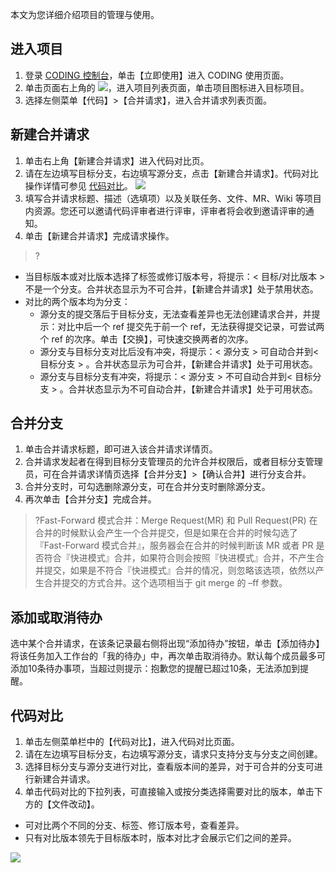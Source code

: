 本文为您详细介绍项目的管理与使用。



## 进入项目
1. 登录 [CODING 控制台](https://console.cloud.tencent.com/coding)，单击【立即使用】进入 CODING 使用页面。
2. 单击页面右上角的 <img src ="https://main.qcloudimg.com/raw/d94a8e60dd3a41d0af07d72ae0e9d70e.png" style ="margin:0">，进入项目列表页面，单击项目图标进入目标项目。
3. 选择左侧菜单【代码】>【合并请求】，进入合并请求列表页面。

## 新建合并请求
1. 单击右上角【新建合并请求】进入代码对比页。
2. 请在左边填写目标分支，右边填写源分支，点击【新建合并请求】。代码对比操作详情可参见 [代码对比](#compare)。
	![](https://main.qcloudimg.com/raw/02c06ae915d08f2579f22362175fb8a5.png)
3. 填写合并请求标题、描述（选填项）以及关联任务、文件、MR、Wiki 等项目内资源。您还可以邀请代码评审者进行评审，评审者将会收到邀请评审的通知。
4. 单击【新建合并请求】完成请求操作。

>? 
- 当目标版本或对比版本选择了标签或修订版本号，将提示：< 目标/对比版本 > 不是一个分支。合并状态显示为不可合并，【新建合并请求】处于禁用状态。
- 对比的两个版本均为分支：
  - 源分支的提交落后于目标分支，无法查看差异也无法创建请求合并，并提示：对比中后一个 ref 提交先于前一个 ref，无法获得提交记录，可尝试两个 ref 的次序。单击【交换】，可快速交换两者的次序。
  - 源分支与目标分支对比后没有冲突，将提示：< 源分支 > 可自动合并到< 目标分支 > 。合并状态显示为可合并，【新建合并请求】处于可用状态。
  - 源分支与目标分支有冲突，将提示：< 源分支 > 不可自动合并到< 目标分支 > 。合并状态显示为不可自动合并，【新建合并请求】处于可用状态。

## 合并分支
1. 单击合并请求标题，即可进入该合并请求详情页。
2. 合并请求发起者在得到目标分支管理员的允许合并权限后，或者目标分支管理员，可在合并请求详情页选择【合并分支】>【确认合并】进行分支合并。
3. 合并分支时，可勾选删除源分支，可在合并分支时删除源分支。
4. 再次单击【合并分支】完成合并。

>?Fast-Forward 模式合并：Merge Request(MR) 和 Pull Request(PR) 在合并的时候默认会产生一个合并提交，但是如果在合并的时候勾选了『Fast-Forward 模式合并』，服务器会在合并的时候判断该 MR 或者 PR 是否符合『快进模式』合并，如果符合则会按照『快进模式』合并，不产生合并提交，如果是不符合『快进模式』合并的情况，则忽略该选项，依然以产生合并提交的方式合并。这个选项相当于 git merge 的 –ff 参数。

## 添加或取消待办
选中某个合并请求，在该条记录最右侧将出现“添加待办”按钮，单击【添加待办】将该任务加入工作台的「我的待办」中，再次单击取消待办。默认每个成员最多可添加10条待办事项，当超过则提示：抱歉您的提醒已超过10条，无法添加到提醒。


## 代码对比[](id:compare)
1. 单击左侧菜单栏中的【代码对比】，进入代码对比页面。
2. 请在左边填写目标分支，右边填写源分支，请求只支持分支与分支之间创建。
3. 选择目标分支与源分支进行对比，查看版本间的差异，对于可合并的分支可进行新建合并请求。
2. 单击代码对比的下拉列表，可直接输入或按分类选择需要对比的版本，单击下方的【文件改动】。
 - 可对比两个不同的分支、标签、修订版本号，查看差异。
 - 只有对比版本领先于目标版本时，版本对比才会展示它们之间的差异。

![](https://main.qcloudimg.com/raw/7ce3137481382e625091f716dc293a4d.png)


